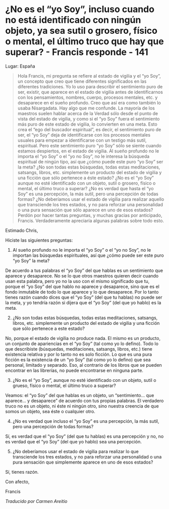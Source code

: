 # ¿No es el “yo Soy”, incluso cuando no está identificado con ningún objeto, ya sea sutil o grosero, físico o mental, el último truco que hay que superar? - Francis responde - 141

Lugar: España

>Hola Francis, mi pregunta se refiere al estado de vigilia y el “yo Soy”, un concepto que creo que tiene diferentes significados en las diferentes tradiciones. Yo lo uso para describir el sentimiento puro de ser, existir, que aparece en el estado de vigilia antes de identificarnos con los pensamientos, nombres, cuerpo, procesos mentales, etc. y desaparece en el sueño profundo. Creo que así era como también lo usaba Nisargadata. Hay algo que me confunde. La mayoría de los maestros suelen hablar acerca de la Verdad sólo desde el punto de vista del estado de vigilia, y como si el “yo Soy” fuera el sentimiento más puro de este estado de vigilia, lo convierten en una meta. Esto crea el “ego del buscador espiritual”, es decir, el sentimiento puro de ser, el “yo Soy” deja de identificarse con los procesos mentales usuales para empezar a identificarse con un testigo más sutil, espiritual. Pero este sentimiento puro “yo Soy” sólo se siente cuando estamos despiertos, en el estado de vigilia. Al sueño profundo no le importa el “yo Soy” o el “yo no Soy”, no le interesa la búsqueda espiritual de ningún tipo, así que ¿cómo puede este puro “yo Soy” ser la meta? ¿No son todas estas búsquedas, todas estas meditaciones, satsangs, libros, etc. simplemente un producto del estado de vigilia y una ficción que sólo pertenece a éste estado? ¿No es el “yo Soy” aunque no esté identificado con un objeto, sutil o grosero, físico o mental, el último truco a superar? ¿No es verdad que hasta el “yo Soy” es una percepción, la más sutil, pero una percepción de todas formas? ¿No deberíamos usar el estado de vigilia para realizar aquello que transciende los tres estados, y no para reforzar una personalidad o una pura sensación que sólo aparece en uno de esos estados? Perdón por hacer tantas preguntas, y muchas gracias por anticipado, Francis. Verdaderamente apreciaría algunas palabras sobre todo esto.

Estimado Chris,

Hiciste las siguientes preguntas:

1. Al sueño profundo no le importa el “yo Soy” o el “yo no Soy”, no le importan las búsquedas espirituales, así que ¿cómo puede ser este puro “yo Soy” la meta?

De acuerdo a tus palabras el “yo Soy” del que hablas es un sentimiento que aparece y desaparece. No se lo que otros maestros quieren decir cuando usan esta palabra, pero yo no la uso con el mismo significado que tu, porque el “yo Soy” del que hablo no aparece y desaparece, sino que es el fondo inmutable de todo lo que aparece y lo que desaparece. Por lo tanto tienes razón cuando dices que el “yo Soy” (del que tu hablas) no puede ser la meta, y yo tendría razón si dijera que el “yo Soy” (del que yo hablo) es la meta.

2. ¿No son todas estas búsquedas, todas estas meditaciones, satsangs, libros, etc. simplemente un producto del estado de vigilia y una ficción que sólo pertenece a este estado?

No, porque el estado de vigilia no produce nada. El mismo es un producto, un conjunto de apariencias en el “yo Soy” (tal como yo lo defino). Todo lo que describiste (búsquedas, meditaciones, satsangs, libros, etc.) tiene existencia relativa y por lo tanto no es solo ficción. Lo que es una pura ficción es la existencia de un “yo Soy” (tal como yo lo defino) que sea personal, limitado y separado. Eso, al contrario de los libros que se pueden encontrar en las librerías, no puede encontrarse en ninguna parte.

3. ¿No es el “yo Soy”, aunque no esté identificado con un objeto, sutil o grueso, físico o mental, el último truco a superar?

Veamos: el “yo Soy” del que hablas es un objeto, un “sentimiento… que aparece… y desaparece” de acuerdo con tus propias palabras. El verdadero truco no es un objeto, ni éste ni ningún otro, sino nuestra creencia de que somos un objeto, sea éste o cualquier otro.

4. ¿No es verdad que incluso el “yo Soy” es una percepción, la más sutil, pero una percepción de todas formas?

Sí, es verdad que el “yo Soy” (del que tu hablas) es una percepción y no, no es verdad que el “yo Soy” (del que yo hablo) sea una percepción.

5. ¿No deberíamos usar el estado de vigilia para realizar lo que transciende los tres estados, y no para reforzar una personalidad o una pura sensación que simplemente aparece en uno de esos estados?

Sí, tienes razón.

Con afecto,

Francis

_Traducido por Carmen Areitio_